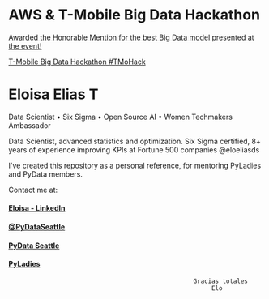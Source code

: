 # AWS & T-Mobile Big Data Hackathon

[Awarded the Honorable Mention for the best Big Data model presented at the event!](http://bigdatahackathon2017.tmo.io)

[T-Mobile Big Data Hackathon #TMoHack ](https://www.youtube.com/watch?v=qEaGuX18sz4&feature=youtu.be)

# Eloisa Elias T 
Data Scientist • Six Sigma • Open Source AI • Women Techmakers Ambassador

Data Scientist, advanced statistics and optimization. Six Sigma certified, 8+ years of experience improving KPIs at Fortune 500 companies @eloeliasds

I've created this repository as a personal reference, for mentoring PyLadies and PyData members.

Contact me at:
#### [Eloisa - LinkedIn](https://www.linkedin.com/in/eloeliasds/)
#### [@PyDataSeattle](https://twitter.com/PyDataSeattle)
#### [PyData Seattle](https://www.meetup.com/pydata_seattle)
#### [PyLadies](https://www.meetup.com/Seattle-PyLadies)

  
                                                       Gracias totales
                                                            Elo


